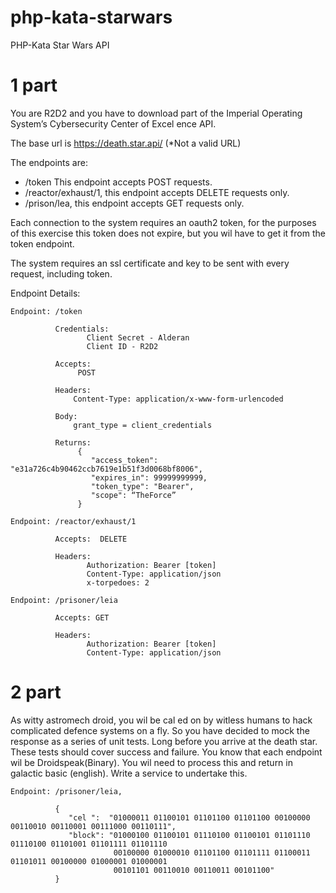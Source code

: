 # php-kata-starwars
PHP-Kata Star Wars API

# 1 part
You are R2D2 and you have to download part of the Imperial Operating System’s Cybersecurity Center of Excel ence API.  
 
The base url is ​https://death.star.api/​ ​(*Not a valid URL) 
 
The endpoints are: 

- /token This endpoint accepts POST requests. 
- /reactor/exhaust/1, this endpoint accepts DELETE requests only. 
- /prison/lea, this endpoint accepts GET requests only. 
 
Each connection to the system requires an oauth2 token, for the purposes of this exercise this token does not expire, but 
you wil  have to get it from the token endpoint. 
 
The system requires an ssl certificate and key to be sent with every request, including token. 
 
Endpoint Details:

``` 
Endpoint: /token
``` 


```
          Credentials: 
                 Client Secret - Alderan 
                 Client ID - R2D2 
```

```
          Accepts:
               POST
``` 

```
          Headers:  
              Content-Type: application/x-www-form-urlencoded
``` 

```
          Body: 
              grant_type = client_credentials
``` 
 
```
          Returns:
               { 
                  "access_token": "e31a726c4b90462ccb7619e1b51f3d0068bf8006", 
                  "expires_in": 99999999999, 
                  "token_type": "Bearer", 
                  "scope": “TheForce” 
               } 
```


```
Endpoint: /reactor/exhaust/1
``` 

```
          Accepts:  DELETE
```
  
```
          Headers:
                 Authorization: Bearer [token] 
                 Content-Type: application/json 
                 x-torpedoes: 2 
```

```
Endpoint: /prisoner/leia 
```    

```
          Accepts: GET
```

```
          Headers: 
                 Authorization: Bearer [token]    
                 Content-Type: application/json 
```

# 2 part

As witty astromech droid, you wil  be cal ed on by witless humans to hack complicated defence systems on a fly. So you 
have decided to mock the response as a series of ​unit tests​. Long before you arrive at the death star. These tests should 
cover success and failure. You know that each endpoint wil  be  Droidspeak(Binary). You wil  need to process this and 
return in galactic basic (english). Write a service to undertake this. 
 
 
```
Endpoint: /prisoner/leia,
```  

``` 
          { 
             "cel ":  "01000011 01100101 01101100 01101100 00100000 00110010 00110001 00111000 00110111", 
             "block": "01000100 01100101 01110100 01100101 01101110 01110100 01101001 01101111 01101110 
                       00100000 01000010 01101100 01101111 01100011 01101011 00100000 01000001 01000001 
                       00101101 00110010 00110011 00101100" 
          } 
```
 